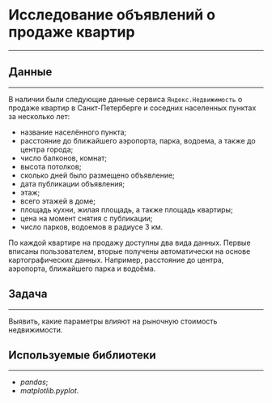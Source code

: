 # Исследование объявлений о продаже квартир
***
## Данные
***
В наличии были следующие данные сервиса `Яндекс.Недвижимость` о продаже квартир в Санкт-Петерберге и соседних населенных пунктах за несколько лет:
* название населённого пункта;
* расстояние до ближайшего аэропорта, парка, водоема, а также до центра города;
* число балконов, комнат;
* высота потолков;
* сколько дней было размещено объявление;
* дата публикации объявления;
* этаж;
* всего этажей в доме;
* площадь кухни, жилая площадь, а также площадь квартиры;
* цена на момент снятия с публикации;
* число парков, водоемов в радиусе 3 км.

По каждой квартире на продажу доступны два вида данных. Первые вписаны пользователем, вторые получены автоматически на основе картографических данных. Например, расстояние до центра, аэропорта, ближайшего парка и водоёма.

## Задача
***
Выявить, какие параметры влияют на рыночную стоимость недвижимости.

## Используемые библиотеки
***
* *pandas*;
* *matplotlib.pyplot*.

